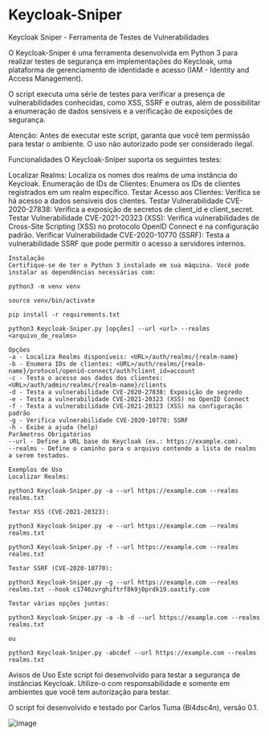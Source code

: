 # Keycloak-Sniper

Keycloak Sniper - Ferramenta de Testes de Vulnerabilidades

O Keycloak-Sniper é uma ferramenta desenvolvida em Python 3 para realizar testes de segurança em implementações do Keycloak, uma plataforma de gerenciamento de identidade e acesso (IAM - Identity and Access Management). 

O script executa uma série de testes para verificar a presença de vulnerabilidades conhecidas, como XSS, SSRF e outras, além de possibilitar a enumeração de dados sensíveis e a verificação de exposições de segurança.

Atenção: Antes de executar este script, garanta que você tem permissão para testar o ambiente. O uso não autorizado pode ser considerado ilegal.

Funcionalidades
O Keycloak-Sniper suporta os seguintes testes:

Localizar Realms: Localiza os nomes dos realms de uma instância do Keycloak.
Enumeração de IDs de Clientes: Enumera os IDs de clientes registrados em um realm específico.
Testar Acesso aos Clientes: Verifica se há acesso a dados sensíveis dos clientes.
Testar Vulnerabilidade CVE-2020-27838: Verifica a exposição de secretos de client_id e client_secret.
Testar Vulnerabilidade CVE-2021-20323 (XSS): Verifica vulnerabilidades de Cross-Site Scripting (XSS) no protocolo OpenID Connect e na configuração padrão.
Verificar Vulnerabilidade CVE-2020-10770 (SSRF): Testa a vulnerabilidade SSRF que pode permitir o acesso a servidores internos.

```
Instalação
Certifique-se de ter o Python 3 instalado em sua máquina. Você pode instalar as dependências necessárias com:

python3 -m venv venv

source venv/bin/activate

pip install -r requirements.txt

python3 Keycloak-Sniper.py [opções] --url <url> --realms <arquivo_de_realms>

Opções
-a - Localiza Realms disponíveis: <URL>/auth/realms/{realm-name}
-b - Enumera IDs de clientes: <URL>/auth/realms/{realm-name}/protocol/openid-connect/auth?client_id=account
-c - Testa o acesso aos dados dos clientes: <URL>/auth/admin/realms/{realm-name}/clients
-d - Testa a vulnerabilidade CVE-2020-27838: Exposição de segredo
-e - Testa a vulnerabilidade CVE-2021-20323 (XSS) no OpenID Connect
-f - Testa a vulnerabilidade CVE-2021-20323 (XSS) na configuração padrão
-g - Verifica vulnerabilidade CVE-2020-10770: SSRF
-h - Exibe a ajuda (help)
Parâmetros Obrigatórios
--url - Define a URL base do Keycloak (ex.: https://example.com).
--realms - Define o caminho para o arquivo contendo a lista de realms a serem testados.

Exemplos de Uso
Localizar Realms:

python3 Keycloak-Sniper.py -a --url https://example.com --realms realms.txt

Testar XSS (CVE-2021-20323):

python3 Keycloak-Sniper.py -e --url https://example.com --realms realms.txt

python3 Keycloak-Sniper.py -f --url https://example.com --realms realms.txt

Testar SSRF (CVE-2020-10770):

python3 Keycloak-Sniper.py -g --url https://example.com --realms realms.txt --hook c1746zvrghiftrf8k9j0prdk19.oastify.com

Testar várias opções juntas:

python3 Keycloak-Sniper.py -a -b -d --url https://example.com --realms realms.txt

ou

python3 Keycloak-Sniper.py -abcdef --url https://example.com --realms realms.txt
```


Avisos de Uso
Este script foi desenvolvido para testar a segurança de instâncias Keycloak. Utilize-o com responsabilidade e somente em ambientes que você tem autorização para testar.

O script foi desenvolvido e testado por Carlos Tuma (Bl4dsc4n), versão 0.1.

![image](https://github.com/user-attachments/assets/9d4904b5-d4ea-429c-b03d-d39847fec96d)
